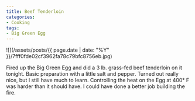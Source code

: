 ```yaml
---
title: Beef Tenderloin
categories:
- Cooking
tags:
- Big Green Egg
---
```


![](/assets/posts/{{ page.date | date: "%Y" }}/7fff0fde02cf3962fa78c79bfc8756eb.jpg)
  



Fired up the Big Green Egg and did a 3 lb. grass-fed beef tenderloin on it tonight. Basic preparation with a little salt and pepper. Turned out really nice, but I still have much to learn. Controlling the heat on the Egg at 400° F was harder than it should have. I could have done a better job building the fire.
